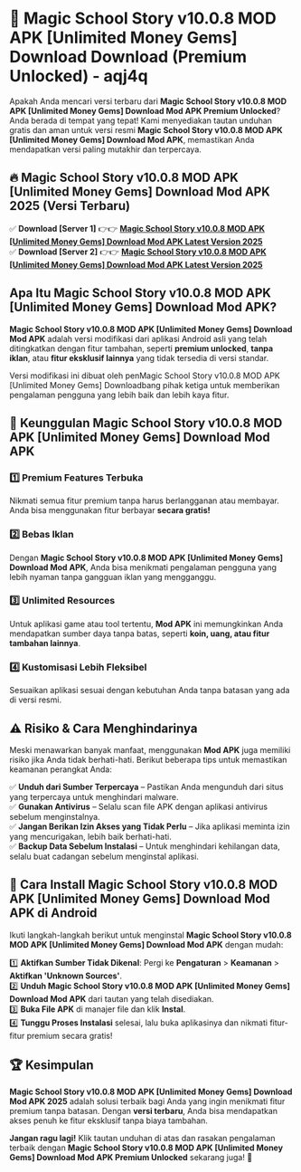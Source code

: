 # 🎯 Magic School Story v10.0.8 MOD APK [Unlimited Money Gems] Download  Download (Premium Unlocked) -  aqj4q

Apakah Anda mencari versi terbaru dari **Magic School Story v10.0.8 MOD APK [Unlimited Money Gems] Download Mod APK Premium Unlocked**? Anda berada di tempat yang tepat! Kami menyediakan tautan unduhan gratis dan aman untuk versi resmi **Magic School Story v10.0.8 MOD APK [Unlimited Money Gems] Download Mod APK**, memastikan Anda mendapatkan versi paling mutakhir dan terpercaya.

## 🔥 Magic School Story v10.0.8 MOD APK [Unlimited Money Gems] Download Mod APK 2025 (Versi Terbaru)

✅ **Download [Server 1]** 👉👉 [**Magic School Story v10.0.8 MOD APK [Unlimited Money Gems] Download Mod APK Latest Version 2025**](https://momento.my/?title=Magic_School_Story_v10.0.8_MOD_APK_[Unlimited_Money_Gems]_Download)  
✅ **Download [Server 2]** 👉👉 [**Magic School Story v10.0.8 MOD APK [Unlimited Money Gems] Download Mod APK Latest Version 2025**](https://momento.my/?title=Magic_School_Story_v10.0.8_MOD_APK_[Unlimited_Money_Gems]_Download)  

## Apa Itu Magic School Story v10.0.8 MOD APK [Unlimited Money Gems] Download Mod APK?

**Magic School Story v10.0.8 MOD APK [Unlimited Money Gems] Download Mod APK** adalah versi modifikasi dari aplikasi Android asli yang telah ditingkatkan dengan fitur tambahan, seperti **premium unlocked**, **tanpa iklan**, atau **fitur eksklusif lainnya** yang tidak tersedia di versi standar.

Versi modifikasi ini dibuat oleh penMagic School Story v10.0.8 MOD APK [Unlimited Money Gems] Downloadbang pihak ketiga untuk memberikan pengalaman pengguna yang lebih baik dan lebih kaya fitur.

## 🎯 Keunggulan Magic School Story v10.0.8 MOD APK [Unlimited Money Gems] Download Mod APK

### 1️⃣ Premium Features Terbuka
Nikmati semua fitur premium tanpa harus berlangganan atau membayar. Anda bisa menggunakan fitur berbayar **secara gratis!**

### 2️⃣ Bebas Iklan
Dengan **Magic School Story v10.0.8 MOD APK [Unlimited Money Gems] Download Mod APK**, Anda bisa menikmati pengalaman pengguna yang lebih nyaman tanpa gangguan iklan yang mengganggu.

### 3️⃣ Unlimited Resources
Untuk aplikasi game atau tool tertentu, **Mod APK** ini memungkinkan Anda mendapatkan sumber daya tanpa batas, seperti **koin, uang, atau fitur tambahan lainnya**.

### 4️⃣ Kustomisasi Lebih Fleksibel
Sesuaikan aplikasi sesuai dengan kebutuhan Anda tanpa batasan yang ada di versi resmi.

## ⚠️ Risiko & Cara Menghindarinya

Meski menawarkan banyak manfaat, menggunakan **Mod APK** juga memiliki risiko jika Anda tidak berhati-hati. Berikut beberapa tips untuk memastikan keamanan perangkat Anda:

✅ **Unduh dari Sumber Terpercaya** – Pastikan Anda mengunduh dari situs yang terpercaya untuk menghindari malware.  
✅ **Gunakan Antivirus** – Selalu scan file APK dengan aplikasi antivirus sebelum menginstalnya.  
✅ **Jangan Berikan Izin Akses yang Tidak Perlu** – Jika aplikasi meminta izin yang mencurigakan, lebih baik berhati-hati.  
✅ **Backup Data Sebelum Instalasi** – Untuk menghindari kehilangan data, selalu buat cadangan sebelum menginstal aplikasi.

## 📌 Cara Install Magic School Story v10.0.8 MOD APK [Unlimited Money Gems] Download Mod APK di Android

Ikuti langkah-langkah berikut untuk menginstal **Magic School Story v10.0.8 MOD APK [Unlimited Money Gems] Download Mod APK** dengan mudah:

1️⃣ **Aktifkan Sumber Tidak Dikenal**: Pergi ke **Pengaturan** > **Keamanan** > **Aktifkan 'Unknown Sources'**.  
2️⃣ **Unduh Magic School Story v10.0.8 MOD APK [Unlimited Money Gems] Download Mod APK** dari tautan yang telah disediakan.  
3️⃣ **Buka File APK** di manajer file dan klik **Instal**.  
4️⃣ **Tunggu Proses Instalasi** selesai, lalu buka aplikasinya dan nikmati fitur-fitur premium secara gratis!

## 🏆 Kesimpulan

**Magic School Story v10.0.8 MOD APK [Unlimited Money Gems] Download Mod APK 2025** adalah solusi terbaik bagi Anda yang ingin menikmati fitur premium tanpa batasan. Dengan **versi terbaru**, Anda bisa mendapatkan akses penuh ke fitur eksklusif tanpa biaya tambahan.

**Jangan ragu lagi!** Klik tautan unduhan di atas dan rasakan pengalaman terbaik dengan **Magic School Story v10.0.8 MOD APK [Unlimited Money Gems] Download Mod APK Premium Unlocked** sekarang juga! 🚀
